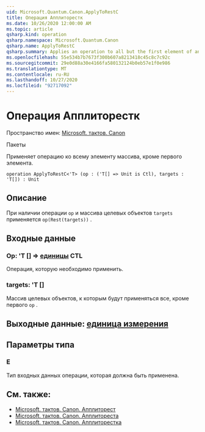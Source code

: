 ```yaml
---
uid: Microsoft.Quantum.Canon.ApplyToRestC
title: Операция Апплиторестк
ms.date: 10/26/2020 12:00:00 AM
ms.topic: article
qsharp.kind: operation
qsharp.namespace: Microsoft.Quantum.Canon
qsharp.name: ApplyToRestC
qsharp.summary: Applies an operation to all but the first element of an array.
ms.openlocfilehash: 55e534b7b7673f300b607a8213418c45c8c7c92c
ms.sourcegitcommit: 29e0d88a30e4166fa580132124b0eb57e1f0e986
ms.translationtype: MT
ms.contentlocale: ru-RU
ms.lasthandoff: 10/27/2020
ms.locfileid: "92717092"
---
```

# <a name="applytorestc-operation"></a>Операция Апплиторестк

Пространство имен: [Microsoft. тактов. Canon](xref:Microsoft.Quantum.Canon)

Пакеты [](https://nuget.org/packages/)


Применяет операцию ко всему элементу массива, кроме первого элемента.

```qsharp
operation ApplyToRestC<'T> (op : ('T[] => Unit is Ctl), targets : 'T[]) : Unit
```


## <a name="description"></a>Описание

При наличии операции `op` и массива целевых объектов `targets` применяется `op(Rest(targets))` .

## <a name="input"></a>Входные данные

### <a name="op--t--unit-ctl"></a>Op: 'T [] => [единицы](xref:microsoft.quantum.lang-ref.unit) CTL

Операция, которую необходимо применить.


### <a name="targets--t"></a>targets: 'T []

Массив целевых объектов, к которым будут применяться все, кроме первого `op` .



## <a name="output--unit"></a>Выходные данные: [единица измерения](xref:microsoft.quantum.lang-ref.unit)



## <a name="type-parameters"></a>Параметры типа

### <a name="t"></a>Е

Тип входных данных операции, которая должна быть применена.

## <a name="see-also"></a>См. также:

- [Microsoft. тактов. Canon. Апплиторест](xref:Microsoft.Quantum.Canon.ApplyToRest)
- [Microsoft. тактов. Canon. Апплитореста](xref:Microsoft.Quantum.Canon.ApplyToRestA)
- [Microsoft. тактов. Canon. Апплиторестка](xref:Microsoft.Quantum.Canon.ApplyToRestCA)